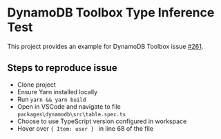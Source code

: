 # DynamoDB Toolbox Type Inference Test

This project provides an example for DynamoDB Toolbox issue [#261](https://github.com/jeremydaly/dynamodb-toolbox/issues/261).

## Steps to reproduce issue

- Clone project
- Ensure Yarn installed locally
- Run `yarn && yarn build`
- Open in VSCode and navigate to file `packages\dynamodb\src\table.spec.ts`
- Choose to use TypeScript version configured in workspace
- Hover over `{ Item: user } ` in line 68 of the file